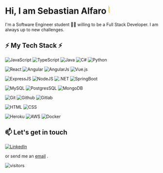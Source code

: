 # Hi, I am Sebastian Alfaro <img src="https://raw.githubusercontent.com/ABSphreak/ABSphreak/master/gifs/Hi.gif" height="32px" width="5px"> 

I'm a Software Engineer student 👨‍💻 willing to be a Full Stack Developer. I am always up to new challenges.

## ⚡ My Tech Stack ⚡

![JavaScript](https://img.shields.io/badge/javascript-%23323330.svg?style=for-the-badge&logo=javascript&logoColor=%23F7DF1E) 
![TypeScript](https://img.shields.io/badge/TypeScript-3178C6?style=for-the-badge&logo=typescript&logoColor=white) 
![Java](https://img.shields.io/badge/Java-FF7800?style=for-the-badge&logo=java&logoColor=white) 
![C#](https://img.shields.io/badge/CSharp-239120?style=for-the-badge&logo=Csharp&logoColor=white) 
![Python](https://img.shields.io/badge/python-3670A0?style=for-the-badge&logo=python&logoColor=ffdd54)
  
![React](https://img.shields.io/badge/react-%2320232a.svg?style=for-the-badge&logo=react&logoColor=%2361DAFB) 
![Angular](https://img.shields.io/badge/Angular-DD0031?style=for-the-badge&logo=angular&logoColor=white) 
![AngularJs](https://img.shields.io/badge/AngularJs-E23237?style=for-the-badge&logo=AngularJs&logoColor=white) 
![Vue.js](https://img.shields.io/badge/vuejs-%2335495e.svg?style=for-the-badge&logo=vuedotjs&logoColor=%234FC08D) 
 
 ![ExpressJS](https://img.shields.io/badge/Express-fff?style=for-the-badge&logo=Express&logoColor=000) 
 ![NodeJS](https://img.shields.io/badge/Node.js-339933?style=for-the-badge&logo=node.js&logoColor=white) 
 ![.NET](https://img.shields.io/badge/.NET-512BD4?style=for-the-badge&logo=.NET&logoColor=fff) 
 ![SpringBoot](https://img.shields.io/badge/SpringBoot-6DB33F?style=for-the-badge&logo=SpringBoot&logoColor=white)
 
 ![MySQL](https://img.shields.io/badge/MySQL-4479A1?style=for-the-badge&logo=mysql&logoColor=white) 
 ![PostgresSQL](https://img.shields.io/badge/PostgreSQL-4169E1?style=for-the-badge&logo=PostgreSQL&logoColor=white) 
 ![MongoDB](https://img.shields.io/badge/MongoDB-47A248?style=for-the-badge&logo=mongodb&logoColor=white)

 ![Git](https://img.shields.io/badge/git%20-%23F05032.svg?&style=for-the-badge&logo=git&logoColor=white) 
 ![Github](https://img.shields.io/badge/github-181717?&style=for-the-badge&logo=github&logoColor=white) 
 ![Gitlab](https://img.shields.io/badge/Gitlab-fff?&style=for-the-badge&logo=GitLab&logoColor=white)
 
 ![HTML](https://img.shields.io/badge/HTML5-E34F26?style=for-the-badge&logo=html5&logoColor=white) 
 ![CSS](https://img.shields.io/badge/CSS-1572B6?&style=for-the-badge&logo=css3&logoColor=white)
 
 ![Heroku](https://img.shields.io/badge/Heroku-430098?&style=for-the-badge&logo=Heroku&logoColor=white) 
 ![AWS](https://img.shields.io/badge/AWS-232F3E?&style=for-the-badge&logo=AmazonAWS&logoColor=white) 
 ![Docker](https://img.shields.io/badge/docker-2496ED?&style=for-the-badge&logo=docker&logoColor=white)

## 📫 Let's get in touch
[![LinkedIn](https://img.shields.io/badge/LinkedIn-0A66C2?style=for-the-badge&logo=linkedin&logoColor=white)](https://in.linkedin.com/in/sebastian-alfaro-mendoza)

 or send me an [email](mailto:sebas43243@hotmail.com) .

![visitors](https://visitor-badge.glitch.me/badge?page_id=sebas1803/sebas1803)
